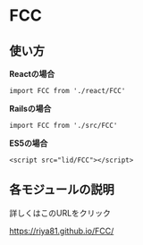 # FCC


## 使い方

**Reactの場合**
```
import FCC from './react/FCC'
```
**Railsの場合**
```
import FCC from './src/FCC'
```
**ES5の場合**
```
<script src="lid/FCC"></script>
```
## 各モジュールの説明


詳しくはこのURLをクリック


https://riya81.github.io/FCC/
